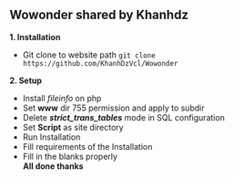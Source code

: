 ## Wowonder shared by Khanhdz

 **1. Installation**
 - Git clone to website path `git clone https://github.com/KhanhDzVcl/Wowonder`
 
**2. Setup**
 - Install *fileinfo* on php
 - Set **www** dir 755 permission and apply to subdir
 - Delete *****strict_trans_tables***** mode in SQL configuration
 - Set **Script** as site directory
 - Run Installation 
 - Fill requirements of the Installation
 - Fill in the blanks properly\
 **All done thanks**
 
